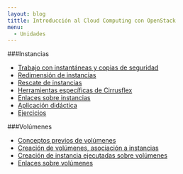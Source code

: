 ```yaml
---
layout: blog
tittle: Introducción al Cloud Computing con OpenStack
menu:
  - Unidades
---
```


###Instancias 

* [Trabajo con instantáneas y copias de seguridad](instantaneas)
* [Redimensión de instancias](redimension)
* [Rescate de instancias](rescate)
* [Herramientas específicas de Cirrusflex](cirrusflex-tools)
* [Enlaces sobre instancias](enlaces)
* [Aplicación didáctica](aula2)
* [Ejercicios](ejercicios2)

###Volúmenes

* [Conceptos previos de volúmenes](conceptos_previos)
* [Creación de volúmenes, asociación a instancias](volumen)
* [Creación de instancia ejecutadas sobre volúmenes](instancias_volumen)
* [Enlaces sobre volúmenes](enlaces2)
